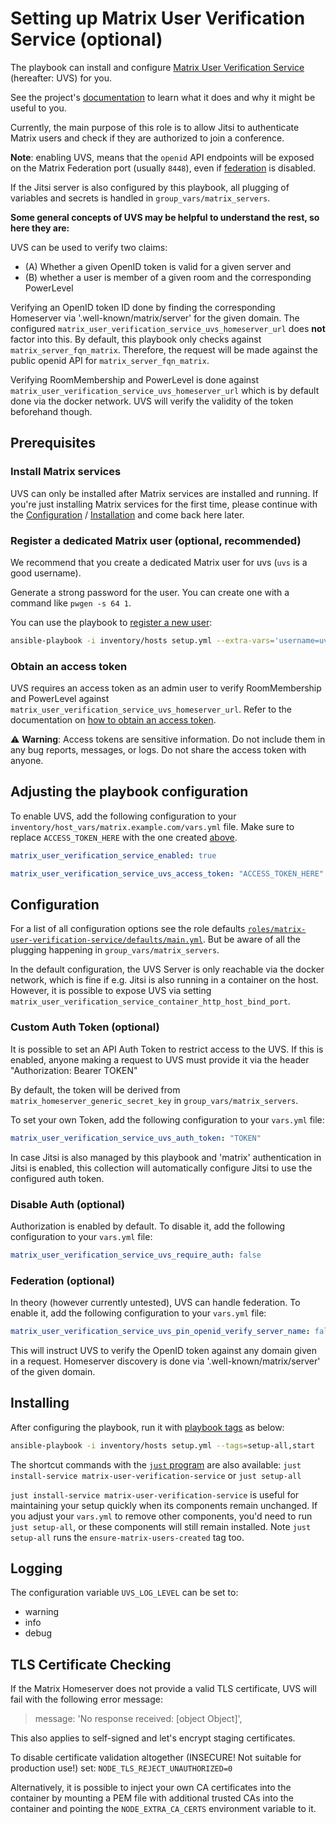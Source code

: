 # Setting up Matrix User Verification Service (optional)

The playbook can install and configure [Matrix User Verification Service](https://github.com/matrix-org/matrix-user-verification-service) (hereafter: UVS) for you.

See the project's [documentation](https://github.com/matrix-org/matrix-user-verification-service/blob/master/README.md) to learn what it does and why it might be useful to you.

Currently, the main purpose of this role is to allow Jitsi to authenticate Matrix users and check if they are authorized to join a conference.

**Note**: enabling UVS, means that the `openid` API endpoints will be exposed on the Matrix Federation port (usually `8448`), even if [federation](configuring-playbook-federation.md) is disabled.

If the Jitsi server is also configured by this playbook, all plugging of variables and secrets is handled in `group_vars/matrix_servers`.

__Some general concepts of UVS may be helpful to understand the rest, so here they are:__

UVS can be used to verify two claims:

* (A) Whether a given OpenID token is valid for a given server and
* (B) whether a user is member of a given room and the corresponding PowerLevel

Verifying an OpenID token ID done by finding the corresponding Homeserver via  '.well-known/matrix/server' for the given domain. The configured `matrix_user_verification_service_uvs_homeserver_url` does **not** factor into this. By default, this playbook only checks against `matrix_server_fqn_matrix`. Therefore, the request will be made against the public openid API for `matrix_server_fqn_matrix`.

Verifying RoomMembership and PowerLevel is done against `matrix_user_verification_service_uvs_homeserver_url` which is by default done via the docker network. UVS will verify the validity of the token beforehand though.

## Prerequisites

### Install Matrix services

UVS can only be installed after Matrix services are installed and running. If you're just installing Matrix services for the first time, please continue with the [Configuration](configuring-playbook.md) / [Installation](installing.md) and come back here later.

### Register a dedicated Matrix user (optional, recommended)

We recommend that you create a dedicated Matrix user for uvs (`uvs` is a good username).

Generate a strong password for the user. You can create one with a command like `pwgen -s 64 1`.

You can use the playbook to [register a new user](registering-users.md):

```sh
ansible-playbook -i inventory/hosts setup.yml --extra-vars='username=uvs password=PASSWORD_FOR_THE_USER admin=yes' --tags=register-user
```

### Obtain an access token

UVS requires an access token as an admin user to verify RoomMembership and PowerLevel against `matrix_user_verification_service_uvs_homeserver_url`. Refer to the documentation on [how to obtain an access token](obtaining-access-tokens.md).

⚠️ **Warning**: Access tokens are sensitive information. Do not include them in any bug reports, messages, or logs. Do not share the access token with anyone.

## Adjusting the playbook configuration

To enable UVS, add the following configuration to your `inventory/host_vars/matrix.example.com/vars.yml` file. Make sure to replace `ACCESS_TOKEN_HERE` with the one created [above](#obtain-an-access-token).

```yaml
matrix_user_verification_service_enabled: true

matrix_user_verification_service_uvs_access_token: "ACCESS_TOKEN_HERE"
```

## Configuration

For a list of all configuration options see the role defaults [`roles/matrix-user-verification-service/defaults/main.yml`](../roles/custom/matrix-user-verification-service/defaults/main.yml). But be aware of all the plugging happening in `group_vars/matrix_servers`.

In the default configuration, the UVS Server is only reachable via the docker network, which is fine if e.g. Jitsi is also running in a container on the host. However, it is possible to expose UVS via setting `matrix_user_verification_service_container_http_host_bind_port`.

### Custom Auth Token (optional)

It is possible to set an API Auth Token to restrict access to the UVS. If this is enabled, anyone making a request to UVS must provide it via the header "Authorization: Bearer TOKEN"

By default, the token will be derived from `matrix_homeserver_generic_secret_key` in `group_vars/matrix_servers`.

To set your own Token, add the following configuration to your `vars.yml` file:

```yaml
matrix_user_verification_service_uvs_auth_token: "TOKEN"
```

In case Jitsi is also managed by this playbook and 'matrix' authentication in Jitsi is enabled, this collection will automatically configure Jitsi to use the configured auth token.

### Disable Auth (optional)

Authorization is enabled by default. To disable it, add the following configuration to your `vars.yml` file:

```yaml
matrix_user_verification_service_uvs_require_auth: false
```

### Federation (optional)

In theory (however currently untested), UVS can handle federation. To enable it, add the following configuration to your `vars.yml` file:

```yaml
matrix_user_verification_service_uvs_pin_openid_verify_server_name: false
```

This will instruct UVS to verify the OpenID token against any domain given in a request. Homeserver discovery is done via '.well-known/matrix/server' of the given domain.

## Installing

After configuring the playbook, run it with [playbook tags](playbook-tags.md) as below:

<!-- NOTE: let this conservative command run (instead of install-all) to make it clear that failure of the command means something is clearly broken. -->
```sh
ansible-playbook -i inventory/hosts setup.yml --tags=setup-all,start
```

The shortcut commands with the [`just` program](just.md) are also available: `just install-service matrix-user-verification-service` or `just setup-all`

`just install-service matrix-user-verification-service` is useful for maintaining your setup quickly when its components remain unchanged. If you adjust your `vars.yml` to remove other components, you'd need to run `just setup-all`, or these components will still remain installed. Note `just setup-all` runs the `ensure-matrix-users-created` tag too.

## Logging

The configuration variable `UVS_LOG_LEVEL` can be set to:
- warning
- info
- debug

## TLS Certificate Checking

If the Matrix Homeserver does not provide a valid TLS certificate, UVS will fail with the following error message:

> message: 'No response received: [object Object]',

This also applies to self-signed and let's encrypt staging certificates.

To disable certificate validation altogether (INSECURE! Not suitable for production use!) set: `NODE_TLS_REJECT_UNAUTHORIZED=0`

Alternatively, it is possible to inject your own CA certificates into the container by mounting a PEM file with additional trusted CAs into the container and pointing the `NODE_EXTRA_CA_CERTS` environment variable to it.
